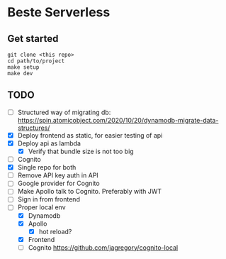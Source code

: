 # Beste Serverless

## Get started

```
git clone <this repo>
cd path/to/project
make setup
make dev
```

## TODO

- [ ] Structured way of migrating db: https://spin.atomicobject.com/2020/10/20/dynamodb-migrate-data-structures/
- [x] Deploy frontend as static, for easier testing of api
- [x] Deploy api as lambda
  - [x] Verify that bundle size is not too big
- [ ] Cognito
- [x] Single repo for both
- [ ] Remove API key auth in API
- [ ] Google provider for Cognito
- [ ] Make Apollo talk to Cognito. Preferably with JWT
- [ ] Sign in from frontend
- [ ] Proper local env
  - [x] Dynamodb
  - [x] Apollo
    - [x] hot reload?
  - [x] Frontend
  - [ ] Cognito https://github.com/jagregory/cognito-local
